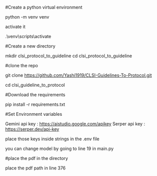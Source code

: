 #Create a python virtual environment

python -m venv venv

activate it

.\venv\scripts\activate


#Create a new directory

mkdir clsi_protocol_to_guideline
cd clsi_protocol_to_guideline


#clone the repo

git clone https://github.com/Yashi1919/CLSI-Guidelines-To-Protocol.git

cd clsi_guideline_to_protocol


#Download the requirements

pip install -r requirements.txt

#Set Environment variables

Gemini api key : https://aistudio.google.com/apikey
Serper api key : https://serper.dev/api-key

place those keys inside strings in the .env file

you can change model by going to line 19 in main.py

#place the pdf in the directory

place the pdf path in line 376





